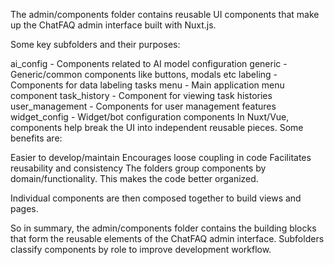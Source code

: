 The admin/components folder contains reusable UI components that make up the ChatFAQ admin interface built with Nuxt.js.

Some key subfolders and their purposes:

ai_config - Components related to AI model configuration
generic - Generic/common components like buttons, modals etc
labeling - Components for data labeling tasks
menu - Main application menu component
task_history - Component for viewing task histories
user_management - Components for user management features
widget_config - Widget/bot configuration components
In Nuxt/Vue, components help break the UI into independent reusable pieces. Some benefits are:

Easier to develop/maintain
Encourages loose coupling in code
Facilitates reusability and consistency
The folders group components by domain/functionality. This makes the code better organized.

Individual components are then composed together to build views and pages.

So in summary, the admin/components folder contains the building blocks that form the reusable elements of the ChatFAQ admin interface. Subfolders classify components by role to improve development workflow.
